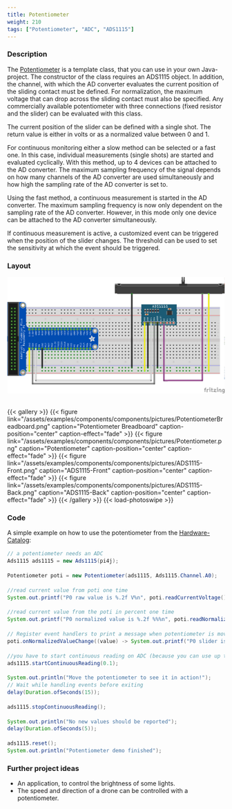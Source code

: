 ```yaml
---
title: Potentiometer
weight: 210
tags: ["Potentiometer", "ADC", "ADS1115"]
---
```


### Description

The [Potentiometer](https://github.com/Pi4J/pi4j-example-components/tree/main/src/main/java/com/pi4j/catalog/components/Potentiometer.java) is a template class, that you can use in your own Java-project.
The constructor of the class requires an ADS1115 object. In addition, the channel, with which the AD converter evaluates the current position of the sliding contact must be defined. For normalization, the maximum voltage that can drop across the sliding contact must also be specified. Any commercially available potentiometer with three connections (fixed resistor and the slider) can be evaluated with this class.

The current position of the slider can be defined with a single shot. The return value is either in volts or as a normalized value between 0 and 1.

For continuous monitoring either a slow method can be selected or a fast one. In this case, individual measurements (single shots) are started and evaluated cyclically. With this method, up to 4 devices can be attached to the AD converter. The maximum sampling frequency of the signal depends on how many channels of the AD converter are used simultaneously and how high the sampling rate of the AD converter is set to.

Using the fast method, a continuous measurement is started in the AD converter.  The maximum sampling frequency is now only dependent on the sampling rate of the AD converter. However, in this mode only one device can be attached to the AD converter simultaneously.

If continuous measurement is active, a customized event can be triggered when the position of the slider changes. The threshold can be used to set the sensitivity at which the event should be triggered.

### Layout

![Potentiometer Layout](/assets/examples/components/components/Layout-Potentiometer.png)
![]()

{{< gallery >}}
{{< figure link="/assets/examples/components/components/pictures/PotentiometerBreadboard.png" caption="Potentiometer Breadboard" caption-position="center" caption-effect="fade" >}}
{{< figure link="/assets/examples/components/components/pictures/Potentiometer.png" caption="Potentiometer" caption-position="center" caption-effect="fade" >}}
{{< figure link="/assets/examples/components/components/pictures/ADS1115-Front.png" caption="ADS1115-Front" caption-position="center" caption-effect="fade" >}}
{{< figure link="/assets/examples/components/components/pictures/ADS1115-Back.png" caption="ADS1115-Back" caption-position="center" caption-effect="fade" >}}
{{< /gallery >}}
{{< load-photoswipe >}}

### Code

A simple example on how to use the potentiometer from the [Hardware-Catalog](https://github.com/Pi4J/pi4j-example-components):

```java
// a potentiometer needs an ADC
Ads1115 ads1115 = new Ads1115(pi4j);

Potentiometer poti = new Potentiometer(ads1115, Ads1115.Channel.A0);

//read current value from poti one time
System.out.printf("P0 raw value is %.2f V%n", poti.readCurrentVoltage());

//read current value from the poti in percent one time
System.out.printf("P0 normalized value is %.2f %%%n", poti.readNormalizedValue());

// Register event handlers to print a message when potentiometer is moved
poti.onNormalizedValueChange((value) -> System.out.printf("P0 slider is at %.2f %%%n", value));

//you have to start continuous reading on ADC (because you can use up to 4 channels and all of them need to be fully configured before starting to read the values)
ads1115.startContinuousReading(0.1);

System.out.println("Move the potentiometer to see it in action!");
// Wait while handling events before exiting
delay(Duration.ofSeconds(15));

ads1115.stopContinuousReading();

System.out.println("No new values should be reported");
delay(Duration.ofSeconds(5));

ads1115.reset();
System.out.println("Potentiometer demo finished");
```

### Further project ideas

- An application, to control the brightness of some lights.
- The speed and direction of a drone can be controlled with a potentiometer.
